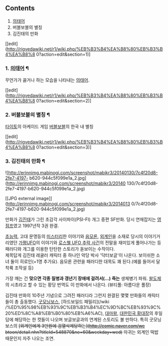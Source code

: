 ## Contents

    

1. [의태어](%EC%9D%98%ED%83%9C%EC%96%B4.md)
2. 버블보블의 별칭 
3. 김진태의 만화 

[[edit](http://rigvedawiki.net/r1/wiki.php/%EB%B3%B4%EA%B8%80%EB%B3%B4%EA%B8%8
0?action=edit&section=1)]

### 1. [의태어](%EC%9D%98%ED%83%9C%EC%96%B4.md) ¶

무언가가 끓거나 하는 모습을 나타내는 [의태어](%EC%9D%98%ED%83%9C%EC%96%B4.md).

  

[[edit](http://rigvedawiki.net/r1/wiki.php/%EB%B3%B4%EA%B8%80%EB%B3%B4%EA%B8%8
0?action=edit&section=2)]

### 2. 버블보블의 별칭 ¶

[타이토](%ED%83%80%EC%9D%B4%ED%86%A0.md)의 아케이드 게임
[버블보블](%EB%B2%84%EB%B8%94%EB%B3%B4%EB%B8%94.md)의 한국 내 별칭

  

[[edit](http://rigvedawiki.net/r1/wiki.php/%EB%B3%B4%EA%B8%80%EB%B3%B4%EA%B8%8
0?action=edit&section=3)]

### 3. 김진태의 만화 ¶

![http://erinnimg.mabinogi.com/screenshot/mabikr3/20140130/7c4f20d8-2fe7-4197-
b620-944c5f099e1a_2.jpg](http://erinnimg.mabinogi.com/screenshot/mabikr3/20140
130/7c4f20d8-2fe7-4197-b620-944c5f099e1a_2.jpg)

[[JPG external image]](http://erinnimg.mabinogi.com/screenshot/mabikr3/2014013
0/7c4f20d8-2fe7-4197-b620-944c5f099e1a_2.jpg)

  
만화가 [김진태](%EA%B9%80%EC%A7%84%ED%83%9C.md)가 그린 초감각 사이파이(PSI-FI) 개그 중편 SF만화.
당시 연재잡지는 [영 점프](%EC%98%81%20%EC%A0%90%ED%94%84.md)였고 1997년작 3권 완결.

  

[초능력](%EC%B4%88%EB%8A%A5%EB%A0%A5.md), 고대 문명등의
[미스터리](%EB%AF%B8%EC%8A%A4%ED%84%B0%EB%A6%AC.md)한 이야기와
[음모론](%EC%9D%8C%EB%AA%A8%EB%A1%A0.md),
[외계인](%EC%99%B8%EA%B3%84%EC%9D%B8.md)을 소재로 당시의 이야기거리였던 [가평UFO](%EA%B0%80%ED%8F%89%20UFO.md)의 이야기와 [로스웰 UFO 추락 사건](%EB%A1%9C%EC%8A%A4%EC%9B%B0%20UFO%20%EC%B6%94%EB%9D%BD%20%EC%82%AC%EA%B1%B4.md)의 전말을 재미있게
풀어나가는 등 패러디와 개그를 이용한 탄탄한 스토리가 돋보이는 수작이다.  
제목답게 김진태 레귤러 캐릭터 중 하나인 악당 박사 '닥터보글'이 나온다. 보이쉬한 소녀 둘이 히로인(+1명 추가요). 음모론 관련을
패러디한 대목도 꽤 된다.(예를 들어서 달착륙 조작설 등)

  

가장 깨는 건 **맞으면 각종 질병과 갱년기 장애에 걸려서(...) 죽는** 생체병기 파워.
[왈도체](%EC%99%88%EB%8F%84%EC%B2%B4.md)의 시초라고 할 수 있는 황당 번역도 이 만화에서 나온다. (뷰티풀:
아름다운 풀장)

  

김진태 만화의 10주년 기념으로 그려진 패러디라 그런지 완결된 몇몇 만화들의 캐릭터들이 총 출동했다. [굿모닝보스](%EA%B5%BF%EB%AA%A8%EB%8B%9D%20%EB%B3%B4%EC%8A%A4.md), [하드보일드 패밀리](/wiki
/%ED%95%98%EB%93%9C%EB%B3%B4%EC%9D%BC%EB%93%9C%20%ED%8C%A8%EB%B0%80%EB%A6%AC),
[대마왕](%EB%8C%80%EB%A7%88%EC%99%95.md), [대한민국 황대장](%EB%8C%80%ED%95%9C%EB%AF%BC%EA%B5%AD%20%ED%99%A9%EB%8C%80%EC%9E%A5.md)의 후일담에 해당하는 한 컷들이 나오며 보글보글과의
연계된 스토리도 볼 만하다. 특히 굿모닝 보스의 <del>[외계인에게 3만원에 검열삭제당하는](http://comic.naver.com/we
btoon/detail.nhn?titleId=548870&no=60&weekday=wed)</del> 마귀는 외계인 떡밥 때문인지 자주
나오는 조연.

